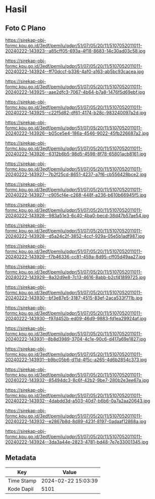# Hasil

## Foto C Plano

https://sirekap-obj-formc.kpu.go.id/3edf/pemilu/pdpr/51/07/05/20/11/5107052011011-20240222-143923--a85cff05-693a-4f18-8683-14c30ad03c58.jpg

https://sirekap-obj-formc.kpu.go.id/3edf/pemilu/pdpr/51/07/05/20/11/5107052011011-20240222-143924--ff70dccf-b336-4af0-a163-ab5bc93cacea.jpg

https://sirekap-obj-formc.kpu.go.id/3edf/pemilu/pdpr/51/07/05/20/11/5107052011011-20240222-143925--aae2dfc3-7067-4b64-b7a8-1476f5d69ebf.jpg

https://sirekap-obj-formc.kpu.go.id/3edf/pemilu/pdpr/51/07/05/20/11/5107052011011-20240222-143925--c22f5d82-df61-4174-b28c-983240097a2d.jpg

https://sirekap-obj-formc.kpu.go.id/3edf/pemilu/pdpr/51/07/05/20/11/5107052011011-20240222-143926--b05ce5e4-186a-4546-9022-45fb226687a2.jpg

https://sirekap-obj-formc.kpu.go.id/3edf/pemilu/pdpr/51/07/05/20/11/5107052011011-20240222-143926--6312b6b5-98d5-4598-8f78-65801acb8161.jpg

https://sirekap-obj-formc.kpu.go.id/3edf/pemilu/pdpr/51/07/05/20/11/5107052011011-20240222-143927--7b2f25cd-8651-4237-a7f6-cb556428bce2.jpg

https://sirekap-obj-formc.kpu.go.id/3edf/pemilu/pdpr/51/07/05/20/11/5107052011011-20240222-143927--c905cf4e-c268-448f-a236-b610b66945f5.jpg

https://sirekap-obj-formc.kpu.go.id/3edf/pemilu/pdpr/51/07/05/20/11/5107052011011-20240222-143928--983a51e3-6c40-4ba0-becd-38d47b57ae54.jpg

https://sirekap-obj-formc.kpu.go.id/3edf/pemilu/pdpr/51/07/05/20/11/5107052011011-20240222-143928--d5a24c2f-3852-4ccf-929a-05e5b1adf987.jpg

https://sirekap-obj-formc.kpu.go.id/3edf/pemilu/pdpr/51/07/05/20/11/5107052011011-20240222-143929--f7b46336-cc81-459a-8d95-cff05d49aa27.jpg

https://sirekap-obj-formc.kpu.go.id/3edf/pemilu/pdpr/51/07/05/20/11/5107052011011-20240222-143929--8a32d9e8-7c13-4616-8abb-b2cf41899725.jpg

https://sirekap-obj-formc.kpu.go.id/3edf/pemilu/pdpr/51/07/05/20/11/5107052011011-20240222-143930--bf3e87e5-3187-4515-83ef-2aca533f711b.jpg

https://sirekap-obj-formc.kpu.go.id/3edf/pemilu/pdpr/51/07/05/20/11/5107052011011-20240222-143930--f97d452b-ed09-46d9-9883-fd1ea29924af.jpg

https://sirekap-obj-formc.kpu.go.id/3edf/pemilu/pdpr/51/07/05/20/11/5107052011011-20240222-143931--8b8d3989-3704-4c1e-90c6-d417a69e1827.jpg

https://sirekap-obj-formc.kpu.go.id/3edf/pemilu/pdpr/51/07/05/20/11/5107052011011-20240222-143931--b9bc05b6-d11d-4f5c-a265-4d6b2854c373.jpg

https://sirekap-obj-formc.kpu.go.id/3edf/pemilu/pdpr/51/07/05/20/11/5107052011011-20240222-143932--85494dc3-8c6f-42b2-9be7-280b2e3ee67a.jpg

https://sirekap-obj-formc.kpu.go.id/3edf/pemilu/pdpr/51/07/05/20/11/5107052011011-20240222-143932--4dabdd3d-a503-40d7-b6b6-0a7a2aa20643.jpg

https://sirekap-obj-formc.kpu.go.id/3edf/pemilu/pdpr/51/07/05/20/11/5107052011011-20240222-143932--e2867b8d-8d89-423f-8197-0adaaf12868a.jpg

https://sirekap-obj-formc.kpu.go.id/3edf/pemilu/pdpr/51/07/05/20/11/5107052011011-20240222-143924--3da3a44e-2823-4781-bd48-7e7e33001345.jpg


## Metadata

| Key        | Value               |
| ---------- | ------------------- |
| Time Stamp | 2024-02-22 15:03:39 |
| Kode Dapil | 5101                |



